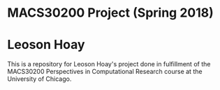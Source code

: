 # MACS30200 Project (Spring 2018)
# Leoson Hoay

This is a repository for Leoson Hoay's project done in fulfillment of the MACS30200 Perspectives in Computational Research course at the University of Chicago.
